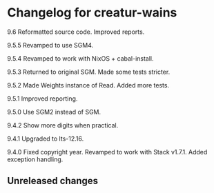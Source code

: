 # Changelog for creatur-wains

9.6   Reformatted source code.
      Improved reports.

9.5.5 Revamped to use SGM4.

9.5.4 Revamped to work with NixOS + cabal-install.

9.5.3 Returned to original SGM.
      Made some tests stricter.

9.5.2 Made Weights instance of Read.
      Added more tests.

9.5.1 Improved reporting.

9.5.0 Use SGM2 instead of SGM.

9.4.2 Show more digits when practical.

9.4.1 Upgraded to lts-12.16.

9.4.0 Fixed copyright year.
      Revamped to work with Stack v1.7.1.
      Added exception handling.

## Unreleased changes
